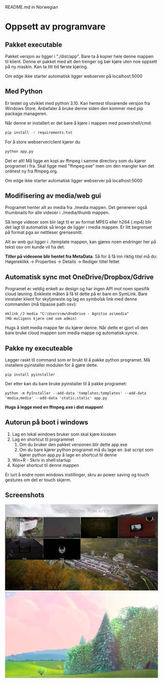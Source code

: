 README.md in Norwegian

# Oppsett av programvare
## Pakket executable
Pakket versjon av ligger i "./dist/app". Bare ta å kopier hele denne mappen til klient. Denne er pakket med alt den trenger og bør kjøre uten noe oppsett på ny maskin. Kan ta litt tid første kjøring.

Om edge ikke starter automatisk ligger webserver på localhost:5000

## Med Python
Er testet og utviklet med python 3.10. Kan hentest tilsvarende versjon fra Windows Store. Anbefaler å bruke denne siden den kommer med pip package manageren.

Når denne er installert er det bare å kjøre i mappen med powershell/cmd:
``` bash
pip install -r requirements.txt
```

For å store webserver/client kjører du
``` bash
python app.py
```

Det er alt! Må ligge en kopi av ffmpeg i samme directory som du kjører programet i fra. Skal ligge med "ffmpeg.exe" men om den mangler kan det ordnest ny fra ffmpeg.org.

Om edge ikke starter automatisk ligger webserver på localhost:5000

## Modifisering av media/web gui
Programet henter alt av media fra ./media mappen. Det genererer også thumbnails for alle videoer i ./media/thumb mappen. 

Så lenge videoer som blir lagt til er av format MPEG eller h264 (.mp4) blir det lagt til automatisk så lenge de ligger i media mappen. Er litt begrenset på format pga av nettleser grensesnitt.

Alt av web gui ligger i ./template mappen, kan gjøres noen endringer her på tekst osv om kunde vil ha det.

**Titler på videoene blir hentet fra MetaData**. Så for å få inn riktig titel må du: Høgereklikk -> Properties -> Details -> Rediger tittel feltet

## Automatisk sync mot OneDrive/Dropbox/Gdrive
Programet er veldig enkelt av design og har ingen API mot noen spesifik cloud løsning. Enkleste måten å få til dette på er bare en SymLink. Bare innstaler klient for skytjeneste og lag en symbolsk link med denne commanden (må tilpasse path osv):

```
mklink /J media "C:\Users\mw\OneDrive - Agnitio as\media"
(Må muligens kjøre cmd som admin)
```
Hugs å slett media mappe før du kjører denne. Når dette er gjort vil den bare bruke cloud mappen som media mappe og automatisk synce.

## Pakke ny executeable
Legger raskt til command som er brukt til å pakke python programet. Må installere pyinstaller modulen for å gjøre dette.
```
pip install pyinstaller
```

Der etter kan du bare bruke pyinstaller til å pakke programet:
```
python -m PyInstaller --add-data 'templates;templates' --add-data 'media;media' --add-data 'static;static' app.py
```

**Hugs å legge med en ffmpeg.exe i dist mappen!**

## Autorun på boot i windows
1. Lag en lokal windows bruker som skal kjøre kiosken
2. Lag en shortcut til programmet
   1. Om du bruker den pakket versionen blir dette app.exe
   2. Om du bare kjører python programet må du lage en .bat script som kjører python app.py å lage en shortcut til denne
3. Win+R - Skriv in shell:startup
4. Kopier shortcut til denne mappen

Er lurt å endre noen windows instillinger, skru av power saving og touch gestures om det er touch skjerm.

## Screenshots
![Homepage](/rm_img/homepage.png)
![Video Player](/rm_img/player.png)
